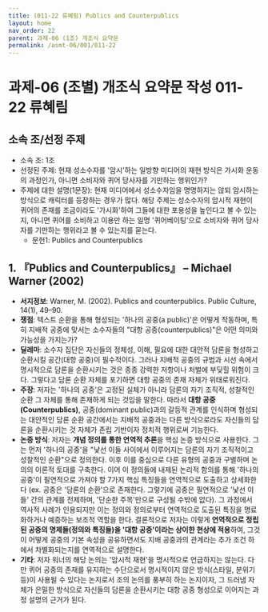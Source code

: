 ```yaml
---
title: (011-22 류혜림) Publics and Counterpublics
layout: home
nav_order: 22
parent: 과제-06 (1조) 개조식 요약문
permalink: /asmt-06/001/011-22
---
```


# 과제-06 (조별) 개조식 요약문 작성 011-22 류혜림

## 소속 조/선정 주제

- 소속 조: 1조
- 선정된 주제: 현재 성소수자를 '암시'하는 일방향 미디어의 재현 방식은 가시화 운동의 과정인가, 아니면 소비자와 퀴어 당사자를 기만하는 행위인가?
- 주제에 대한 설명(1문장): 현재 미디어에서 성소수자임을 명명하지는 않되 암시하는 방식으로 캐릭터를 등장하는 경우가 많다. 해당 주제는 성소수자의 암시적 재현이 퀴어의 존재를 조금이라도 '가시화'하여 그들에 대한 포용성을 높인다고 볼 수 있는지, 아니면 퀴어를 소비하고 이용만 하는 일명 '퀴어베이팅'으로 소비자와 퀴어 당사자를 기만하는 행위라고 볼 수 있는지를 묻는다.
  - 문헌1: Publics and Counterpublics

## 1. 『Publics and Counterpublics』 – Michael Warner (2002)
- **서지정보**: Warner, M. (2002). Publics and counterpublics. Public Culture, 14(1), 49–90.
- **쟁점**: 텍스트 순환을 통해 형성되는 '하나의 공중(a public)'은 어떻게 작동하며, 특히 지배적 공중에 맞서는 소수자들의 "대항 공중(counterpublics)"은 어떤 의미와 가능성을 가지는가?
- **딜레마**: 소수자 집단은 자신들의 정체성, 이해, 필요에 대한 대안적 담론을 형성하고 순환시킬 공간(대항 공중)이 필수적이다. 그러나 지배적 공중의 규범과 시선 속에서 명시적으로 담론을 순환시키는 것은 종종 강력한 저항이나 처벌에 부딪힐 위험이 크다. 그렇다고 담론 순환 자체를 포기하면 대항 공중의 존재 자체가 위태로워진다.
- **주장**: 저자는 '하나의 공중'은 고정된 실체가 아니라 담론의 자기 조직적, 성찰적인 순환 그 자체를 통해 존재하게 되는 것임을 말한다. 따라서 **대항 공중(Counterpublics)**, 공중(dominant public)과의 갈등적 관계를 인식하며 형성되는 대안적인 담론 순환 공간에서는 지배적 공중과는 다른 방식으로라도 자신들의 담론을 순환시키는 것 자체가 존립 기반이자 정치적 행위로써 기능한다.
- **논증 방식**: 저자는 **개념 정의를 통한 연역적 추론**을 핵심 논증 방식으로 사용한다. 그는 먼저 '하나의 공중'을 "낯선 이들 사이에서 이루어지는 담론의 자기 조직적이고 성찰적인 순환"으로 정의한다. 이후 이를 중심으로 다른 유형의 공중과 구별하며 논의의 이론적 토대를 구축한다. 이어 이 정의들에 내제된 논리적 함의를 통해 '하나의 공중'이 필연적으로 가져야 할 7가지 핵심 특징들을 연역적으로 도출하고 상세화한다 (ex. 공중은 '담론의 순환'으로 존재한다. 그렇기에 공중은 필연적으로 '낯선 이들' 간의 관계를 전제하며, '단순한 주목'만으로 구성될 수밖에 없다). 그 과정에서 역사적 사례가 인용되지만 이는 정의와 정의로부터 연역적으로 도출된 특징을 명료화하거나 예증하는 보조적 역할을 한다. 결론적으로 저자는 이렇게 **연역적으로 정립된 공중의 명제들(정의와 특징들)을 '대항 공중'이라는 상이한 현상에 적용**하여, 그것이 어떻게 공중의 기본 속성을 공유하면서도 지배 공중과의 관계라는 추가 조건 하에서 차별화되는지를 연역적으로 설명한다.
- **기타**: 저자 워너의 해당 논의는 '암시적 재현'을 명시적으로 언급하지는 않는다. 다만 퀴어 공중의 존재를 유지하는 수단으로서 명시적이지 않은 방식(스타일, 분위기 등)이 사용될 수 있다는 논지로서 조의 논의를 풍부히 하는 논지이자, 그 드러냄 자체가 은밀한 방식으로 자신들의 담론을 순환시키는 대항 공중 형성으로 이어지는 과정 설명의 근거가 된다.
